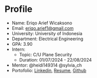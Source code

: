 # Profile

- Name: Eriqo Arief Wicaksono
- Email: [eriqo.arief1@gmail.com](mailto:eriqo.arief1@gmail.com "‌")
- University: University of Indonesia
- Department: Electrical Engineering
- GPA: 3.90
- Intern:
  - Topic: C/U Plane Security
  - Duration: 01/07/2024 - 22/08/2024
- Mentor: @heidi149314 @sylvia_ch
- Portofolio: [Linkedin](https://www.linkedin.com/in/eriqoarief/ "‌"), [Resume](https://drive.google.com/file/d/1lfRNoNmB956ARm9llUHR_RxM3ot9nVhq/view?usp=drive_link "‌"), [Github](https://github.com/Eriqo90AW "‌")